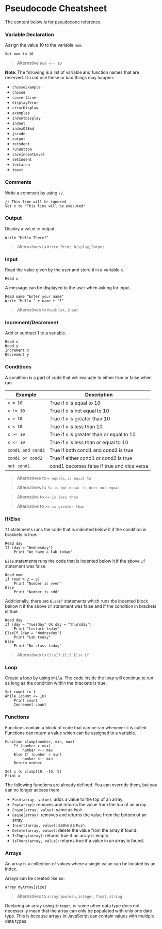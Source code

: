 # Pseudocode Cheatsheet

The content below is for pseudocode reference.

### Variable Declaration

Assign the value 10 to the variable `num`.

```
Set num to 10
```

> Alternative `num <-- 10`

**Note**: The following is a list of variable and function names that are reserved. Do *not* use these or bad things may happen:

- `chooseExample`
- `choose`
- `convertLine`
- `displayError`
- `errorDisplay`
- `examples`
- `indentDisplay`
- `indent`
- `indexOfEnd`
- `jscode`
- `output`
- `reindent`
- `runButton`
- `saveIndentLevel`
- `setIndent`
- `textarea`
- `toast`

### Comments

Write a comment by using `//`.

```
// This line will be ignored
Set x to "This line will be executed"
```

### Output

Display a value to output.

```
Write "Hello There!"
```

> Alternatives to `Write`: `Print`, `Display`, `Output`

### Input

Read the value given by the user and store it in a variable `x`.

```
Read x
```

A message can be displayed to the user when asking for input.

```
Read name "Enter your name"
Write "Hello " + name + "!"
```

> Alternatives to `Read`: `Get`, `Input`

### Increment/Decrement

Add or subtract 1 to a variable.

```
Read x
Read y
Increment x
Decrement y
```

### Conditions

A condition is a part of code that will evaluate to either true or false when ran.

| Example           | Description                                |
|-------------------|--------------------------------------------|
| `x = 10`          | True if x is equal to 10                   |
| `x != 10`         | True if x is not equal to 10               |
| `x > 10`          | True if x is greater than 10               |
| `x < 10`          | True if x is less than 10                  |
| `x >= 10`         | True if x is greater than or equal to 10   |
| `x <= 10`         | True if x is less than or equal to 10      |
| `cond1 and cond2` | True if both cond1 and cond2 is true       |
| `cond1 or cond2`  | True if either cond1 or cond2 is true      |
| `not cond1`       | cond1 becomes false if true and vice versa |

> Alternatives to `=`: `equals`, `is equal to`

> Alternatives to `!=`: `is not equal to`, `does not equal`

> Alternative to `<=`: `is less than`

> Alternative to `>=`: `is greater than`

### If/Else

`If` statements runs the code that is indented below it if the condition in brackets is true.

```
Read day
If (day = "Wednesday")
    Print "We have a lab today"
```

`Else` statements runs the code that is indented below it if the above `If` statement was false.

```
Read num
If (num % 2 = 0)
    Print "Number is even"
Else
    Print "Number is odd"
```

Additionally, there are `ElseIf` statements which runs the indented block bellow it if the above `If` statement was false and if the condition in brackets is true.

```
Read day
If (day = "Tuesday" OR day = "Thursday")
    Print "Lecture today"
ElseIf (day = "Wednesday")
    Print "Lab today"
Else
    Print "No class today"
```

> Alternatives to `ElseIf`: `Elif`, `Else If`

### Loop

Create a loop by using `While`. The code inside the loop will continue to run as long as the condition within the brackets is true.

```
Set count to 1
While (count <= 10)
    Print count
    Increment count
```

### Functions

Functions contain a block of code that can be ran whenever it is called. Functions can return a value which can be assigned to a variable.

```
Function clamp(number, min, max)
    If (number > max)
        number <-- max
    Else If (number < min)
        number <-- min
    Return number

Set x to clamp(10, -10, 5)
Print x
```

The following functions are already defined. You can override them, but you can no longer access them:

- `Push(array, value)`: adds a value to the top of an array.
- `Pop(array)`: removes and returns the value from the top of an array.
- `Enque(array, value)`: same as `Push`.
- `Deque(array)`: removes and returns the value from the bottom of an array.
- `Insert(array, value)`: same as `Push`.
- `Delete(array, value)`: delete the value from the array if found.
- `IsEmpty(array)`: returns true if an array is empty.
- `IsThere(array, value)`: returns true if a value in an array is found.

### Arrays

An array is a collection of values where a single value can be located by an index.

Arrays can be created like so:

```
array myArray[size]
```

> Alternatives to `array`: `boolean`, `integer`, `float`, `string`

Declaring an array using `integer`, or some other data type does not necessarily mean that the array can only be populated with only one date type. This is because arrays in JavaScript can contain values with multiple data types.
